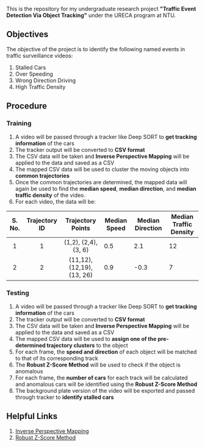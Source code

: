 This is the repository for my undergraduate research project **"Traffic Event Detection Via Object Tracking"** under the URECA program at NTU.

## Objectives

The objective of the project is to identify the following named events in traffic surveillance videos:

1. Stalled Cars
2. Over Speeding
3. Wrong Direction Driving
4. High Traffic Density

## Procedure

### Training

1. A video will be passed through a tracker like Deep SORT to **get tracking information** of the cars
2. The tracker output will be converted to **CSV format**
3. The CSV data will be taken and **Inverse Perspective Mapping** will be applied to the data and saved as a CSV
4. The mapped CSV data will be used to cluster the moving objects into **common trajectories**
5. Once the common trajectories are determined, the mapped data will again be used to find the **median speed**, **median direction**, and **median traffic density** of the video.
6. For each video, the data will be:

| S. No. | Trajectory ID |     Trajectory Points      | Median Speed | Median Direction | Median Traffic Density |
| :----: | :-----------: | :------------------------: | ------------ | ---------------- | ---------------------- |
|   1    |       1       |    (1,2), (2,4), (3, 6)    | 0.5          | 2.1              | 12                     |
|   2    |       2       | (11,12), (12,19), (13, 26) | 0.9          | -0.3             | 7                      |

### Testing

1. A video will be passed through a tracker like Deep SORT to **get tracking information** of the cars
2. The tracker output will be converted to **CSV format**
3. The CSV data will be taken and **Inverse Perspective Mapping** will be applied to the data and saved as a CSV
4. The mapped CSV data will be used to **assign one of the pre-determined trajectory clusters** to the object
5. For each frame, the **speed and direction** of each object will be matched to that of its corresponding track
6. The **Robust Z-Score Method** will be used to check if the object is anomalous
7. For each frame, the **number of cars** for each track will be calculated and anomalous cars will be identified using the **Robust Z-Score Method**
8. The background plate version of the video will be exported and passed through tracker to **identify stalled cars**

## Helpful Links

1. [Inverse Perspective Mapping](https://zbigatron.com/mapping-camera-coordinates-to-a-2d-floor-plan/)
2. [Robust Z-Score Method](http://colingorrie.github.io/outlier-detection.html#modified-z-score-method)
